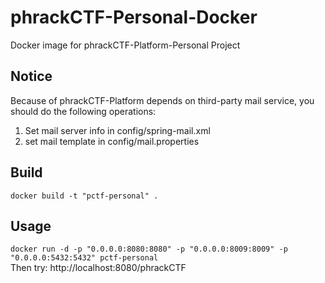 # phrackCTF-Personal-Docker   
Docker image for phrackCTF-Platform-Personal Project   

## Notice   
Because of phrackCTF-Platform depends on third-party mail service, you should do the following operations:   
1. Set mail server info in config/spring-mail.xml   
2. set mail template in config/mail.properties   

## Build   
`docker build -t "pctf-personal" .`   

## Usage   
`docker run -d -p "0.0.0.0:8080:8080" -p "0.0.0.0:8009:8009" -p "0.0.0.0:5432:5432" pctf-personal`   
Then try: http://localhost:8080/phrackCTF
